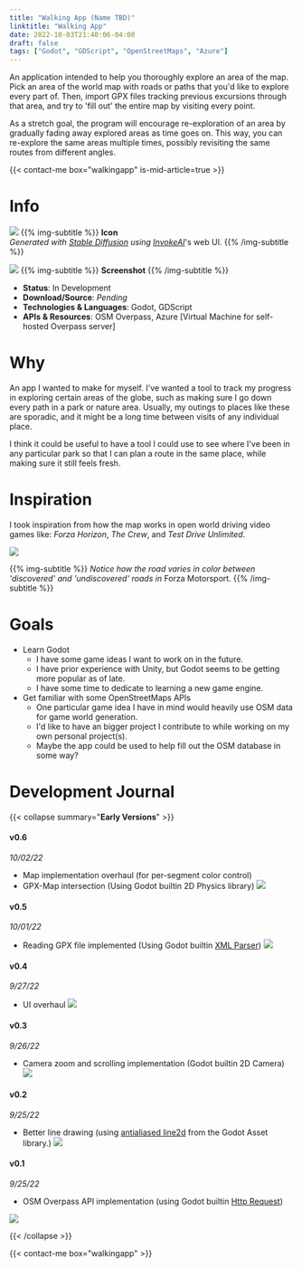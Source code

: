```yaml
---
title: "Walking App (Name TBD)"
linktitle: "Walking App"
date: 2022-10-03T21:40:06-04:00
draft: false
tags: ["Godot", "GDScript", "OpenStreetMaps", "Azure"]
---
```


An application intended to help you thoroughly explore an area of the map. Pick an area of the world map with roads or paths that you'd like to explore every part of. Then, import GPX files tracking previous excursions through that area, and try to 'fill out' the entire map by visiting every point.

As a stretch goal, the program will encourage re-exploration of an area by gradually fading away explored areas as time goes on. This way, you can re-explore the same areas multiple times, possibly revisiting the same routes from different angles.

{{< contact-me box="walkingapp" is-mid-article=true >}}

# Info
![](./app_icon.png#center)
{{% img-subtitle %}}
**Icon**  
*Generated with [Stable Diffusion](https://github.com/CompVis/stable-diffusion) using [InvokeAI](https://github.com/invoke-ai/InvokeAI)*'s web UI.
{{% /img-subtitle %}}

![](./2022-10-03-22-19-55.png#center)
{{% img-subtitle %}}
**Screenshot**
{{% /img-subtitle %}}

* **Status**: In Development
* **Download/Source**: *Pending*
* **Technologies & Languages**: Godot, GDScript
* **APIs & Resources**: OSM Overpass, Azure [Virtual Machine for self-hosted Overpass server]

# Why
An app I wanted to make for myself. I've wanted a tool to track my progress in exploring certain areas of the globe, such as making sure I go down every path in a park or nature area. Usually, my outings to places like these are sporadic, and it might be a long time between visits of any individual place.

I think it could be useful to have a tool I could use to see where I've been in any particular park so that I can plan a route in the same place, while making sure it still feels fresh.

# Inspiration
I took inspiration from how the map works in open world driving video games like: *Forza Horizon*, *The Crew*, and *Test Drive Unlimited*.

![](./reference.jpg#center)

{{% img-subtitle %}}
*Notice how the road varies in color between 'discovered' and 'undiscovered' roads in* Forza Motorsport.
{{% /img-subtitle %}}

# Goals
* Learn Godot
    * I have some game ideas I want to work on in the future.
    * I have prior experience with Unity, but Godot seems to be getting more popular as of late.
    * I have some time to dedicate to learning a new game engine.
* Get familiar with some OpenStreetMaps APIs
    * One particular game idea I have in mind would heavily use OSM data for game world generation.
    * I'd like to have an bigger project I contribute to while working on my own personal project(s).
    * Maybe the app could be used to help fill out the OSM database in some way?

# Development Journal

{{< collapse summary="**Early Versions**" >}}

#### v0.6
*10/02/22*
* Map implementation overhaul (for per-segment color control)
* GPX-Map intersection (Using Godot builtin 2D Physics library)
![](./2022-10-03-21-30-34.png)

#### v0.5
*10/01/22*
* Reading GPX file implemented (Using Godot builtin [XML Parser](https://docs.godotengine.org/en/3.6/classes/class_xmlparser.html))
![](./2022-10-03-21-30-16.png)

#### v0.4
*9/27/22*
* UI overhaul
![](./2022-10-03-21-29-44.png)

#### v0.3
*9/26/22*
* Camera zoom and scrolling implementation (Godot builtin 2D Camera)
![](./2022-10-03-21-28-57.png)

#### v0.2
*9/25/22*
* Better line drawing (using [antialiased line2d](https://github.com/godot-extended-libraries/godot-antialiased-line2d) from the Godot Asset library.)
![](./2022-10-03-21-27-45.png)

#### v0.1
*9/25/22*
* OSM Overpass API implementation (using Godot builtin [Http Request](https://docs.godotengine.org/en/3.6/tutorials/networking/http_request_class.html))

![](./2022-10-03-21-26-29.png)

{{< /collapse >}}

{{< contact-me box="walkingapp" >}}